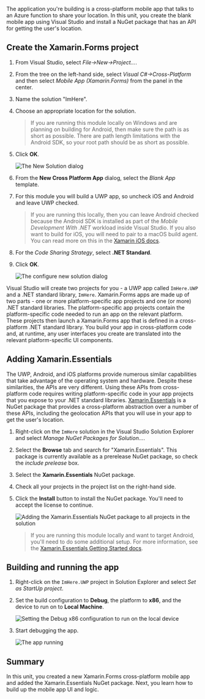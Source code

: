 The application you're building is a cross-platform mobile app that talks to an Azure function to share your location. In this unit, you create the blank mobile app using Visual Studio and install a NuGet package that has an API for getting the user's location.

## Create the Xamarin.Forms project

1. From Visual Studio, select *File->New->Project...*.

1. From the tree on the left-hand side, select *Visual C#->Cross-Platform* and then select *Mobile App (Xamarin.Forms)* from the panel in the center.

1. Name the solution "ImHere".

1. Choose an appropriate location for the solution.

    > If you are running this module locally on Windows and are planning on building for Android, then make sure the path is as short as possible. There are path length limitations with the Android SDK, so your root path should be as short as possible.

1. Click **OK**.

    ![The New Solution dialog](../media-drafts/2-new-solution-dialog.png)

1. From the **New Cross Platform App** dialog, select the *Blank App* template.

1. For this module you will build a UWP app, so uncheck iOS and Android and leave UWP checked.

    > If you are running this locally, then you can leave Android checked because the Android SDK is installed as part of the *Mobile Development With .NET* workload inside Visual Studio. If you also want to build for iOS, you will need to pair to a macOS build agent. You can read more on this in the [Xamarin iOS docs](https://docs.microsoft.com/xamarin/ios/get-started/installation/windows/connecting-to-mac/).

1. For the *Code Sharing Strategy*, select **.NET Standard**.

1. Click **OK**.

    ![The configure new solution dialog](../media-drafts/2-configure-solution-dialog.png)

Visual Studio will create two projects for you - a UWP app called `ImHere.UWP` and a .NET standard library, `ImHere`. Xamarin.Forms apps are made up of two parts - one or more platform-specific app projects and one (or more) .NET standard libraries. The platform-specific app projects contain the platform-specific code needed to run an app on the relevant platform. These projects then launch a Xamarin.Forms app that is defined in a cross-platform .NET standard library. You build your app in cross-platform code and, at runtime, any user interfaces you create are translated into the relevant platform-specific UI components.

## Adding Xamarin.Essentials

The UWP, Android, and iOS platforms provide numerous similar capabilities that take advantage of the operating system and hardware. Despite these similarities, the APIs are very different. Using these APIs from cross-platform code requires writing platform-specific code in your app projects that you expose to your .NET standard libraries. [Xamarin.Essentials](https://docs.microsoft.com/xamarin/essentials/) is a NuGet package that provides a cross-platform abstraction over a number of these APIs, including the geolocation APIs that you will use in your app to get the user's location.

1. Right-click on the `ImHere` solution in the Visual Studio Solution Explorer and select *Manage NuGet Packages for Solution...*.

1. Select the **Browse** tab and search for "Xamarin.Essentials". This package is currently available as a prerelease NuGet package, so check the *include prelease* box.

1. Select the **Xamarin.Essentials** NuGet package.

1. Check all your projects in the project list on the right-hand side.

1. Click the **Install** button to install the NuGet package. You'll need to accept the license to continue.

    ![Adding the Xamarin.Essentials NuGet package to all projects in the solution](../media-drafts/2-add-essentials-nuget.png)

    > If you are running this module locally and want to target Android, you'll need to do some additional setup. For more information, see the [Xamarin.Essentials Getting Started docs](https://docs.microsoft.com/xamarin/essentials/get-started?context=xamarin%2Fios&tabs=windows%2Candroid).

## Building and running the app

1. Right-click on the `ImHere.UWP` project in Solution Explorer and select *Set as StartUp project*.

1. Set the build configuration to **Debug**, the platform to **x86**, and the device to run on to **Local Machine**.

    ![Setting the Debug x86 configuration to run on the local device](../media-drafts/2-debug-configuration.png)

1. Start debugging the app.

    ![The app running](../media-drafts/2-debuging-app.png)

## Summary

In this unit, you created a new Xamarin.Forms cross-platform mobile app and added the Xamarin.Essentials NuGet package. Next, you learn how to build up the mobile app UI and logic.